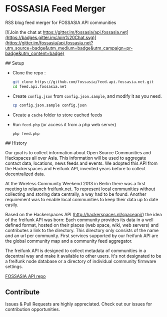 FOSSASIA Feed Merger
===========
RSS blog feed merger for FOSSASIA API communities

[![Join the chat at https://gitter.im/fossasia/api.fossasia.net](https://badges.gitter.im/Join%20Chat.svg)](https://gitter.im/fossasia/api.fossasia.net?utm_source=badge&utm_medium=badge&utm_campaign=pr-badge&utm_content=badge)

## Setup

* Clone the repo :

	```sh
	git clone https://github.com/fossasia/feed.api.fossasia.net.git
	cd feed.api.fossasia.net
	```

* Create `config.json` from `config.json.sample`, and modify it as you need.

	```sh
	cp config.json.sample config.json
	```

* Create a `cache` folder to store cached feeds

* Run `feed.php` (or access it from a php web server)

	```sh
	php feed.php
	```



## History

Our goal is to collect information about Open Source Communities and Hackspaces all over Asia. This information will be used to aggregate contact data, locations, news feeds and events.
We adopted this API from the Hackerspaces and Freifunk API, invented years before to collect decentralized data.

At the Wireless Community Weekend 2013 in Berlin there was a first meeting to relaunch freifunk.net. To represent local communities without collecting and storing data centrally, a way had to be found. Another requirement was to enable local communities to keep their data up to date easily.

Based on the Hackerspaces API (http://hackerspaces.nl/spaceapi/) the idea of the freifunk API was born: Each community provides its data in a well defined format, hosted on their places (web space, wiki, web servers) and contributes a link to the directory. This directory only consists of the name and an url per community. First services supported by our freifunk API are the global community map and a community feed aggregator.

The freifunk API is designed to collect metadata of communities in a decentral way and make it available to other users. It's not designated to be a freifunk node database or a directory of individual community firmware settings.

[FOSSASIA API repo](https://github.com/fossasia/api.fossasia.net)

## Contribute

Issues & Pull Requests are highly appreciated. Check out our issues for contribution opportunities. 
